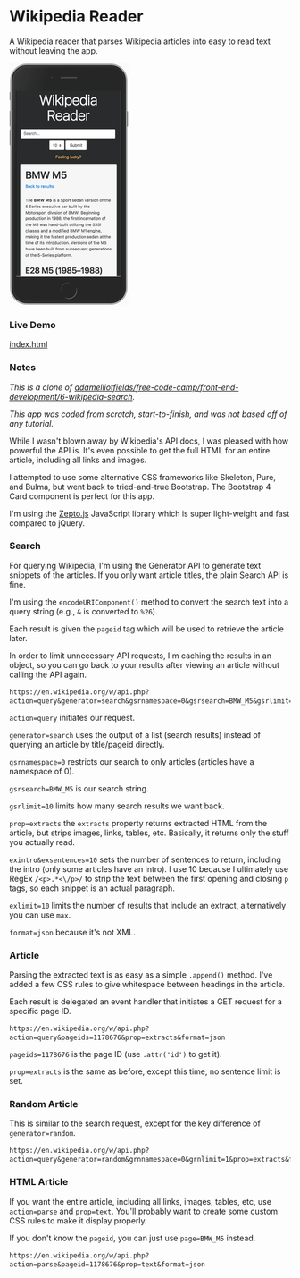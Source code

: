 # Wikipedia Reader

A Wikipedia reader that parses Wikipedia articles into easy to read text without leaving the app.

![Wikipedia Reader](wikipedia-reader.png)


### Live Demo

[index.html](https://adamelliotfields.github.io/wikipedia-reader-app/index.html)


### Notes

*This is a clone of [adamelliotfields/free-code-camp/front-end-development/6-wikipedia-search](https://github.com/adamelliotfields/free-code-camp/tree/master/front-end-development/6-wikipedia-search).*

*This app was coded from scratch, start-to-finish, and was not based off of any tutorial.*

While I wasn't blown away by Wikipedia's API docs, I was pleased with how powerful the API is. It's even possible to get the full HTML for an entire article, including all links and images.

I attempted to use some alternative CSS frameworks like Skeleton, Pure, and Bulma, but went back to tried-and-true Bootstrap. The Bootstrap 4 Card component is perfect for this app.

I'm using the [Zepto.js](http://zeptojs.com/) JavaScript library which is super light-weight and fast compared to jQuery. 


### Search

For querying Wikipedia, I'm using the Generator API to generate text snippets of the articles. If you only want article titles, the plain Search API is fine.

I'm using the `encodeURIComponent()` method to convert the search text into a query string (e.g., `&` is converted to `%26`).

Each result is given the `pageid` tag which will be used to retrieve the article later.

In order to limit unnecessary API requests, I'm caching the results in an object, so you can go back to your results after viewing an article without calling the API again.

```
https://en.wikipedia.org/w/api.php?action=query&generator=search&gsrnamespace=0&gsrsearch=BMW_M5&gsrlimit=10&prop=extracts&exintro&exsentences=10&exlimit=10&format=json
```

`action=query` initiates our request.

`generator=search` uses the output of a list (search results) instead of querying an article by title/pageid directly.

`gsrnamespace=0` restricts our search to only articles (articles have a namespace of 0).

`gsrsearch=BMW_M5` is our search string.

`gsrlimit=10` limits how many search results we want back.

`prop=extracts` the `extracts` property returns extracted HTML from the article, but strips images, links, tables, etc. Basically, it returns only the stuff you actually read.

`exintro&exsentences=10` sets the number of sentences to return, including the intro (only some articles have an intro). I use 10 because I ultimately use RegEx `/<p>.*<\/p>/` to strip the text between the first opening and closing `p` tags, so each snippet is an actual paragraph.

`exlimit=10` limits the number of results that include an extract, alternatively you can use `max`.

`format=json` because it's not XML.


### Article

Parsing the extracted text is as easy as a simple `.append()` method. I've added a few CSS rules to give whitespace between headings in the article.

Each result is delegated an event handler that initiates a GET request for a specific page ID.

```
https://en.wikipedia.org/w/api.php?action=query&pageids=1178676&prop=extracts&format=json
```

`pageids=1178676` is the page ID (use `.attr('id')` to get it).

`prop=extracts` is the same as before, except this time, no sentence limit is set.


### Random Article

This is similar to the search request, except for the key difference of `generator=random`.

```
https://en.wikipedia.org/w/api.php?action=query&generator=random&grnnamespace=0&grnlimit=1&prop=extracts&format=json
```


### HTML Article

If you want the entire article, including all links, images, tables, etc, use `action=parse` and `prop=text`. You'll probably want to create some custom CSS rules to make it display properly.

If you don't know the `pageid`, you can just use `page=BMW_M5` instead.

```
https://en.wikipedia.org/w/api.php?action=parse&pageid=1178676&prop=text&format=json
```
